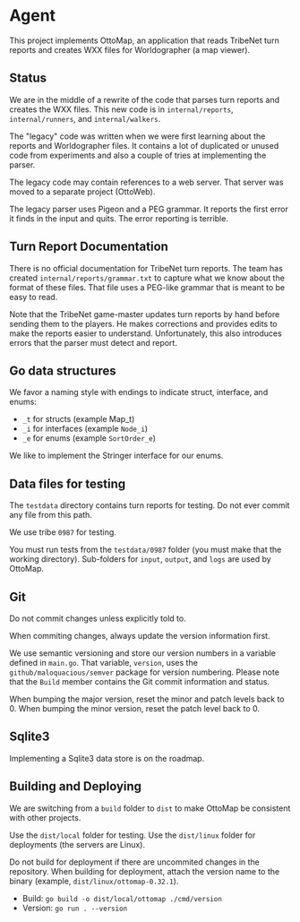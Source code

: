 # Agent

This project implements OttoMap, an application that reads TribeNet turn reports and creates WXX files for Worldographer (a map viewer).

## Status
We are in the middle of a rewrite of the code that parses turn reports and creates the WXX files.
This new code is in `internal/reports`, `internal/runners`, and `internal/walkers`.

The "legacy" code was written when we were first learning about the reports and Worldographer files.
It contains a lot of duplicated or unused code from experiments and also a couple of tries at implementing the parser.

The legacy code may contain references to a web server.
That server was moved to a separate project (OttoWeb).

The legacy parser uses Pigeon and a PEG grammar.
It reports the first error it finds in the input and quits.
The error reporting is terrible.

## Turn Report Documentation
There is no official documentation for TribeNet turn reports.
The team has created `internal/reports/grammar.txt` to capture what we know about the format of these files.
That file uses a PEG-like grammar that is meant to be easy to read.

Note that the TribeNet game-master updates turn reports by hand before sending them to the players.
He makes corrections and provides edits to make the reports easier to understand.
Unfortunately, this also introduces errors that the parser must detect and report.

## Go data structures
We favor a naming style with endings to indicate struct, interface, and enums:
* `_t` for structs (example Map_t)
* `_i` for interfaces (example `Node_i`)
* `_e` for enums (example `SortOrder_e`)

We like to implement the Stringer interface for our enums.

## Data files for testing
The `testdata` directory contains turn reports for testing.
Do not ever commit any file from this path.

We use tribe `0987` for testing.

You must run tests from the `testdata/0987` folder (you must make that the working directory).
Sub-folders for `input`, `output`, and `logs` are used by OttoMap.

## Git
Do not commit changes unless explicitly told to.

When commiting changes, always update the version information first.

We use semantic versioning and store our version numbers in a variable defined in `main.go`.
That variable, `version`, uses the `github/maloquacious/semver` package for version numbering.
Please note that the `Build` member contains the Git commit information and status.

When bumping the major version, reset the minor and patch levels back to 0.
When bumping the minor version, reset the patch level back to 0.

## Sqlite3
Implementing a Sqlite3 data store is on the roadmap.

## Building and Deploying
We are switching from a `build` folder to `dist` to make OttoMap be consistent with other projects.

Use the `dist/local` folder for testing.
Use the `dist/linux` folder for deployments (the servers are Linux).

Do not build for deployment if there are uncommited changes in the repository.
When building for deployment, attach the version name to the binary (example, `dist/linux/ottomap-0.32.1`).
 
* Build: `go build -o dist/local/ottomap ./cmd/version`
* Version: `go run . --version`
